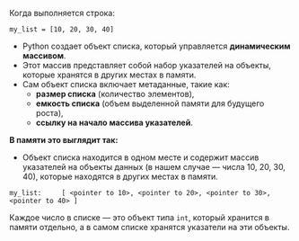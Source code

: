Когда выполняется строка:

`my_list = [10, 20, 30, 40]`

- Python создает объект списка, который управляется **динамическим массивом**.
- Этот массив представляет собой набор указателей на объекты, которые хранятся в других местах в памяти.
- Сам объект списка включает метаданные, такие как:
    - **размер списка** (количество элементов),
    - **емкость списка** (объем выделенной памяти для будущего роста),
    - **ссылку на начало массива указателей**.

**В памяти это выглядит так:**

- Объект списка находится в одном месте и содержит массив указателей на объекты данных (в нашем случае — числа 10, 20, 30, 40), которые находятся в других местах в памяти.

`my_list:     [ <pointer to 10>, <pointer to 20>, <pointer to 30>, <pointer to 40> ]`

Каждое число в списке — это объект типа `int`, который хранится в памяти отдельно, а в самом списке хранятся указатели на эти объекты.